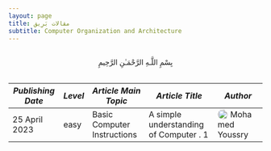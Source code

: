 ```yaml
---
layout: page
title: مقالات بَرِيق
subtitle: Computer Organization and Architecture
---
```


<br>

<center>بِسْمِ اللَّـهِ الرَّحْمَـٰنِ الرَّحِيمِ </center>

<br>

| _Publishing Date_ | _Level_ | _Article Main Topic_        | _Article Title_                        | _Author_        |
|-------------------|---------|-----------------------------|----------------------------------------|-----------------|
| 25 April 2023     | easy    | Basic Computer Instructions | A simple understanding of Computer . 1 | <img style="float: left; padding: 0px 5px 0px 0px; width: 20px; height: 20px; border-radius: 100%" src="../assets/img/authors/youssry.png"> Mohamed Youssry |




